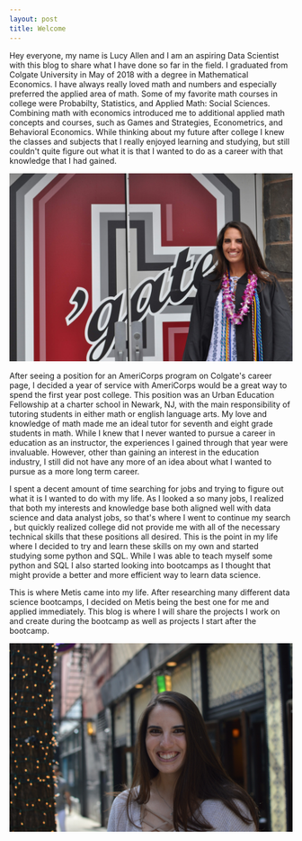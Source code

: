 ```yaml
---
layout: post
title: Welcome
---
```


Hey everyone, my name is Lucy Allen and I am an aspiring Data Scientist with this blog to share what I have done so far in the field.  I graduated from Colgate University in May of 2018 with a degree in Mathematical Economics.  I have always really loved math and numbers and especially preferred the applied area of math.  Some of my favorite math courses in college were Probabilty, Statistics, and Applied Math: Social Sciences.  Combining math with economics introduced me to additional applied math concepts and courses, such as Games and Strategies, Econometrics, and Behavioral Economics.  While thinking about my future after college I knew the classes and subjects that I really enjoyed learning and studying, but still couldn't quite figure out what it is that I wanted to do as a career with that knowledge that I had gained.  

![Graduation Photo](/images/Graduation.jpg)

After seeing a position for an AmeriCorps program on Colgate's career page, I decided a year of service with AmeriCorps would be a great way to spend the first year post college.  This position was an Urban Education Fellowship at a charter school in Newark, NJ, with the main responsibility of tutoring students in either math or english language arts.  My love and knowledge of math made me an ideal tutor for seventh and eight grade students in math. While I knew that I never wanted to pursue a career in education as an instructor, the experiences I gained through that year were invaluable.  However, other than gaining an interest in the education industry, I still did not have any more of an idea about what I wanted to pursue as a more long term career.  

I spent a decent amount of time searching for jobs and trying to figure out what it is I wanted to do with my life.  As I looked a so many jobs, I realized that both my interests and knowledge base both aligned well with data science and data analyst jobs, so that's where I went to continue my search , but quickly realized college did not provide me with all of the necessary technical skills that these positions all desired.  This is the point in my life where I decided to try and learn these skills on my own and started studying some python and SQL.  While I was able to teach myself some python and SQL I also started looking into bootcamps as I thought that might provide a better and more efficient way to learn data science. 

This is where Metis came into my life.  After researching many different data science bootcamps, I decided on Metis being the best one for me and applied immediately.  This blog is where I will share the projects I work on and create during the bootcamp as well as projects I start after the bootcamp.  

![Headshot](/images/headshot.JPG)

